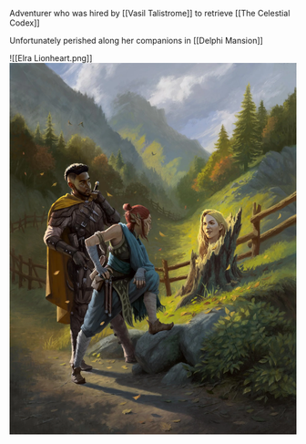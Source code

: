 Adventurer who was hired by [[Vasil Talistrome]] to retrieve [[The Celestial Codex]]

Unfortunately perished along her companions in [[Delphi Mansion]] 

![[Elra Lionheart.png]]
<img src="/assets/Elra Lionheart.png"/>